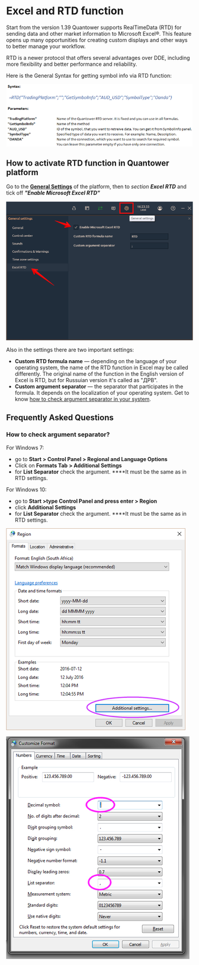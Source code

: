 # Excel and RTD function

Start from the version 1.39 Quantower supports RealTimeData \(RTD\) for sending data and other market information to Microsoft Excel®. This feature opens up many opportunities for creating custom displays and other ways to better manage your workflow. 

RTD is a newer protocol that offers several advantages over DDE, including more flexibility and better performance and reliability.

Here is the General Syntax for getting symbol info via RTD function:

![](../.gitbook/assets/screenshot_128%20%281%29.png)

## **How to activate RTD function in Quantower platform**

Go to the [**General Settings**](../getting-started/general-settings.md) of the platform, then to _section **Excel RTD**_ and tick off _**"Enable Microsoft Excel RTD"**_

![Activation of RTD function in Quantower](../.gitbook/assets/assets_-ld6fsrvq3jgwjig6o7r_-lme4wbmrbk0ai3rafld_-lmeyazmdvqpbsftpr9b_rtd.png)

Also in the settings there are two important settings:

* **Custom RTD formula name** — depending on the language of your operating system, the name of the RTD function in Excel may be called differently. The original name of the function in the English version of Excel is RTD, but for Russuian version it's called as "ДРВ".
* **Custom argument separator** — the separator that participates in the formula. It depends on the localization of your operating system. Get to know [how to check argument separator in your system](excel-rtd-trading.md#how-to-check-argument-separator).



## **Frequently Asked Questions**

### **How to check argument separator?**

For Windows 7:

* go to **Start &gt; Control Panel &gt; Regional and Language Options**
* Click on **Formats Tab** **&gt; Additional Settings**
* for **List Separator** check the argument. ****It must be the same as in RTD settings.

For Windows 10: 

* go to **Start &gt;type Control Panel  and press enter &gt; Region**
* click **Additional Settings**
* for **List Separator** check the argument. ****It must be the same as in RTD settings.

![](../.gitbook/assets/regional_settings.png)

![](../.gitbook/assets/regional2.jpg)





